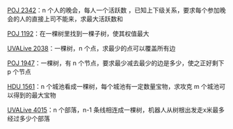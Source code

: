 [POJ 2342](https://github.com/Hapoa/Accepted/blob/master/06%20-%20%E6%A0%91%E5%BD%A2dp/001%20-%20POJ%202342.md)：n 个人的晚会，每人一个活跃数
，已知上下级关系，要求每个参加晚会的人的直接上司不能来，求最大活跃数和

[POJ 1192](https://github.com/Hapoa/Accepted/blob/master/06%20-%20%E6%A0%91%E5%BD%A2dp/002%20-%20POJ%201192.md)：在一棵树里找到一棵子树，使其权值最大

[UVALive 2038](https://github.com/Hapoa/Accepted/blob/master/06%20-%20%E6%A0%91%E5%BD%A2dp/003%20-%20UVALive%202038.md)：一棵树，n 个点，求最少的点可以覆盖所有边

[POJ 1947](https://github.com/Hapoa/Accepted/blob/master/06%20-%20%E6%A0%91%E5%BD%A2dp/004%20-%20POJ%201947.md)：一棵树，有 n 个节点，要求最少减去最少的边是多少，使之正好剩下 p 个节点

[HDU 1561](https://github.com/Hapoa/Accepted/blob/master/06%20-%20%E6%A0%91%E5%BD%A2dp/005%20-%20HDU%201561.md)：n 个城池看成一棵树，每个城池有一定数量宝物，求攻克 m 个城池可以得到的最大宝物

[UVALive 4015](https://github.com/Hapoa/Accepted/blob/master/06%20-%20%E6%A0%91%E5%BD%A2dp/006%20-%20UVALive%204015.md)：n 个部落，n-1 条线相连成一棵树，机器人从树根出发走x米最多经过多少个部落








